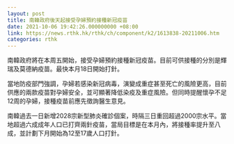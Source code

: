 ```yaml
---
layout: post
title: 南韓政府後天起接受孕婦預約接種新冠疫苗
date: 2021-10-06 19:42:26.000000000 +08:00
link: https://news.rthk.hk/rthk/ch/component/k2/1613838-20211006.htm
categories: rthk
---
```


南韓政府將在本周五開始，接受孕婦預約接種新冠疫苗。目前可供接種的分別是輝瑞及莫德納疫苗。最快本月18日開始打針。

當地防疫部門強調，孕婦若感染新冠病毒，演變成重症甚至死亡的風險更高，目前供應的兩款疫苗對孕婦安全，並可顯著降低染疫及重症風險。但同時提醒懷孕不足12周的孕婦，接種疫苗前應先徵詢醫生意見。

南韓過去一日新增2028宗新型肺炎確診個案，時隔三日重回超過2000宗水平。當地超過六成成年人口已打齊兩針疫苗，當局目標是在本月內，將接種率提升至八成，並計劃下月開始為12至17歲人口打針。
